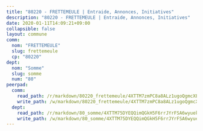 ```yaml
---
title: "80220 - FRETTEMEULE | Entraide, Annonces, Initiatives"
description: "80220 - FRETTEMEULE | Entraide, Annonces, Initiatives"
date: 2020-01-11T14:09:21+09:00
collapsible: false
layout: commune
comm:
  nom: "FRETTEMEULE"
  slug: frettemeule
  cp: "80220"
dept:
  nom: "Somme"
  slug: somme
  num: "80"
peerpad:
  comm:
    read_path: /r/markdown/80220_frettemeule/4XTTM7zmPC8a8ALz1ugoQgmcXEhn7A7vu9fb5VPDfU7NQagyP
    write_path: /w/markdown/80220_frettemeule/4XTTM7zmPC8a8ALz1ugoQgmcXEhn7A7vu9fb5VPDfU7NQagyP-K3TgUwizFNm3MFZtadnrW8zsSaGgC763J7GpShbX2PqFZLMGUsnRZ2YCHNXW3jDZUiW1UrqpZRRxDffUKp1ThX6oGdVzdymSLZUz4ctUN9iQzWKtfw1VyHm25f1eAdqzgnmmnXfX
  dept:
    read_path: /r/markdown/80_somme/4XTTM75DYEQQimQGkH5F6rrJYrFSA6wyuekdgioEx7v45YjSw
    write_path: /w/markdown/80_somme/4XTTM75DYEQQimQGkH5F6rrJYrFSA6wyuekdgioEx7v45YjSw-K3TgTuB1DbUNHuFo9Fhh6JTUriPx8E5izGkmw9RSNTjUtMFPoZhqqp87szE8th3EytWSHGdhUuQUPjam8aJZh1SdH8pL3ibgUbMdNhU17kjAmSa49LMB2GjXvVwDVurE8mgce3XM
---
```


